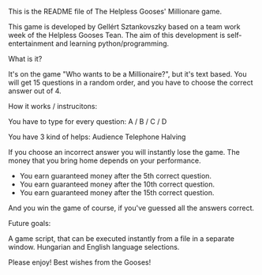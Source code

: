 This is the README file of The Helpless Gooses' Millionare game.

This game is developed by Gellért Sztankovszky based on a team work week of the Helpless Gooses Tean.
The aim of this development is self-entertainment and learning python/programming.

What is it?

It's on the game "Who wants to be a Millionaire?", but it's text based.
You will get 15 questions in a random order, and you have to choose the correct answer out of 4.

How it works / instrucitons:

You have to type for every question: A / B / C / D

You have 3 kind of helps:
	Audience
	Telephone
	Halving
 
If you choose an incorrect answer you will instantly lose the game.
The money that you bring home depends on your performance.
  - You earn guaranteed money after the 5th correct question.
  - You earn guaranteed money after the 10th correct question.
  - You earn guaranteed money after the 15th correct question.
 
 And you win the game of course, if you've guessed all the answers correct.
 
Future goals:

A game script, that can be executed instantly from a file in a separate window.
Hungarian and English language selections.


 Please enjoy!
 Best wishes from the Gooses! 
